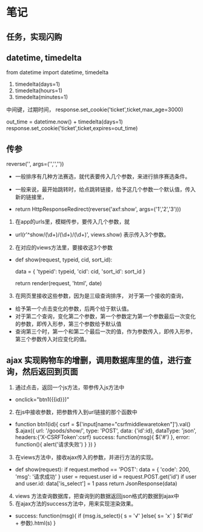 
# 笔记

## 任务，实现闪购

## datetime, timedelta
from datetime import datetime, timedelta
1. timedelta(days=1)
2. timedelta(hours=1)
3. timedelta(minutes=1)

中间键，过期时间，
response.set_cookie('ticket',ticket,max_age=3000)

out_time = datetime.now() + timedelta(days=1)
response.set_cookie('ticket',ticket,expires=out_time)

## 传参
reverse('', args=('','',''))
* 一般排序有几种方法赛选，就代表要传入几个参数，来进行排序赛选条件。

* 一般来说，最开始跳转时，给点跳转链接，给予这几个参数一个默认值，传入新的链接里，
* return HttpResponseRedirect(reverse('axf:show', args=('1','2','3')))

1. 在app的urls里，模糊传参，要传入几个参数，就
* url(r'^show/(\d+)/(\d+)/(\d+)', views.show)  表示传入3个参数。
2. 在对应的views方法里，要接收这3个参数
* def show(request, typeid, cid, sort_id):
	<!-- 使用之后，记得返回参数， -->
	data = {
	'typeid': typeid,
	'cid': cid,
	'sort_id': sort_id
	}

	return render(request, 'html', date)
3. 在网页里接收这些参数，因为是三级查询排序，
对于第一个接收的查询，
* 给予第一个点击变化的参数，后两个给于默认值。
* 对于第二个查询，变化第二个参数，第一个参数定为第一个参数最后一次变化的参数，即传入形参，第三个参数给予默认值
* 查询第三个时，第一个和第二个最后一次的值，作为参数传入，即传入形参，第三个参数传入对应变化的值。


## ajax 实现购物车的增删，调用数据库里的值，进行查询，然后返回到页面
1. 通过点击，返回一个js方法，带参传入js方法中
* onclick="btn1({{id}})"
2. 在js中接收参数，把参数传入到url链接的那个函数中
* function btn1(id){
	csrf = $('input[name="csrfmiddlewaretoken"]').val()
	$.ajax({
		url: '/goods/show/',
		type: 'POST',
		data: {'id':id},
		dataType: 'json',
		headers:{'X-CSRFToken':csrf}
		success: function(msg){
		<!-- 这里一般拿到页面的某个区域的id，然后在这个区域里渲染我们想要渲染的东西。 -->
			$('#') 
		},
		error: function(){
			alert('请求失败')
		}
	})
}
3. 在views方法中，接收ajax传入的参数，并进行方法的实现。
* def show(request):
      if request.method == 'POST':
          data = {
          'code': 200,
          'msg': '请求成功'
      	  }
      	  user = request.user
      	  id = request.POST.get('id')
      	  if user and user.id:
      	  	  data['is_select'] = 1
      	      pass
      	  return JsonResponse(data)
4. views 方法查询数据库，把查询到的数据返回json格式的数据到ajax中
5. 在ajax方法的success方法中，用来实现渲染效果。
* success: function(msg){
	if (msg.is_select){
		s = '<span onclick="changeselect(' +  id + ')">√</span>'
	}else{
		s= '<span onclick="changeselect(' + id + ')">x</span>'
	}
	$('#id' + 参数).html(s)
 }

